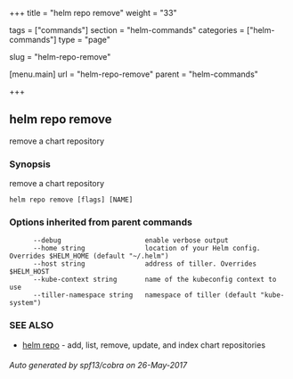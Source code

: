 +++
title = "helm repo remove"
weight = "33"

tags = ["commands"]
section = "helm-commands"
categories = ["helm-commands"]
type = "page"

slug = "helm-repo-remove"

[menu.main]
  url = "helm-repo-remove"
  parent = "helm-commands"

+++

## helm repo remove

remove a chart repository

### Synopsis


remove a chart repository

```
helm repo remove [flags] [NAME]
```

### Options inherited from parent commands

```
      --debug                     enable verbose output
      --home string               location of your Helm config. Overrides $HELM_HOME (default "~/.helm")
      --host string               address of tiller. Overrides $HELM_HOST
      --kube-context string       name of the kubeconfig context to use
      --tiller-namespace string   namespace of tiller (default "kube-system")
```

### SEE ALSO
* [helm repo](helm_repo.md)	 - add, list, remove, update, and index chart repositories

###### Auto generated by spf13/cobra on 26-May-2017
